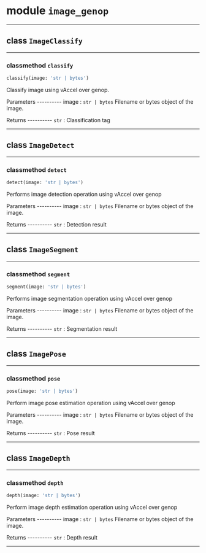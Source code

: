 <!-- markdownlint-disable -->

# module `image_genop`






---

## class `ImageClassify`







---

### classmethod `classify`

```python
classify(image: 'str | bytes')
```

Classify image using vAccel over genop. 

Parameters 
---------- image : `str | bytes`   Filename or bytes object of the image. 

Returns 
---------- `str` : Classification tag 


---

## class `ImageDetect`







---

### classmethod `detect`

```python
detect(image: 'str | bytes')
```

Performs image detection operation using vAccel over genop 

Parameters 
---------- image : `str | bytes`   Filename or bytes object of the image. 

Returns 
---------- `str` : Detection result 


---

## class `ImageSegment`







---

### classmethod `segment`

```python
segment(image: 'str | bytes')
```

Performs image segmentation operation using vAccel over genop 

Parameters 
---------- image : `str | bytes`   Filename or bytes object of the image. 

Returns 
---------- `str` : Segmentation result 


---

## class `ImagePose`







---

### classmethod `pose`

```python
pose(image: 'str | bytes')
```

Perform image pose estimation operation using vAccel over genop 

Parameters 
---------- image : `str | bytes`   Filename or bytes object of the image. 

Returns 
---------- `str` : Pose result 


---

## class `ImageDepth`







---

### classmethod `depth`

```python
depth(image: 'str | bytes')
```

Perform image depth estimation operation using vAccel over genop 

Parameters 
---------- image : `str | bytes`   Filename or bytes object of the image. 

Returns 
---------- `str` : Depth result 




---


